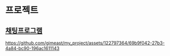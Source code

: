 # 프로젝트
## [채팅프로그램](https://github.com/gimeast/my_project/tree/main/Chat)
https://github.com/gimeast/my_project/assets/122797364/69b9f042-27b3-4a84-bc90-196ac1611143

